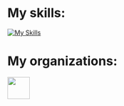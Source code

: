 # My skills:<br>
[![My Skills](https://skillicons.dev/icons?i=rust,java,cpp,c,py,haskell,html,css,mysql,js,php,bash,blender,linux,vscode)](https://skillicons.dev)<br>
# My organizations:<br>
[<img src= "https://avatars.githubusercontent.com/u/131207686?s=200&v=4" height= "50" width= "50">](https://github.com/ZidanDEV2021)<br>
